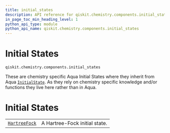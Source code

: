 ```yaml
---
title: initial_states
description: API reference for qiskit.chemistry.components.initial_states
in_page_toc_min_heading_level: 1
python_api_type: module
python_api_name: qiskit.chemistry.components.initial_states
---
```


<span id="module-qiskit.chemistry.components.initial_states" />

<span id="qiskit-chemistry-components-initial-states" />

# Initial States

<span id="module-qiskit.chemistry.components.initial_states" />

`qiskit.chemistry.components.initial_states`

These are chemistry specific Aqua Initial States where they inherit from Aqua [`InitialState`](qiskit.aqua.components.initial_states.InitialState "qiskit.aqua.components.initial_states.InitialState"). As they rely on chemistry specific knowledge and/or functions they live here rather than in Aqua.

# Initial States

|                                                                                                                                  |                               |
| -------------------------------------------------------------------------------------------------------------------------------- | ----------------------------- |
| [`HartreeFock`](qiskit.chemistry.components.initial_states.HartreeFock "qiskit.chemistry.components.initial_states.HartreeFock") | A Hartree-Fock initial state. |

